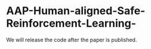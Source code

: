 # AAP-Human-aligned-Safe-Reinforcement-Learning-

We will release the code after the paper is published.
